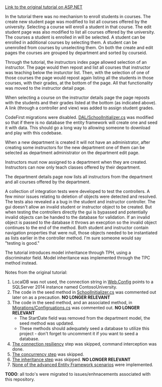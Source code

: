 [Link to the original tutorial on ASP.NET](http://www.asp.net/mvc/tutorials/getting-started-with-ef-using-mvc)

In the tutorial there was no mechanism to enroll students in courses.  The create new student page was modified to list all courses offered by the university.  Selecting a course will enroll a student in that course.  The edit student page was also modified to list all courses offered by the university.  The courses a student is enrolled in will be selected.  A student can be enrolled in additional courses by selecting them.  A student can be unenrolled from courses by unselecting them.  On both the create and edit pages the courses are grouped by department and sorted by courseid.
    
Through the tutorial, the instructors index page allowed selection of an instructor.  The page would then repost and list all courses that instructor was teaching below the insturctor list.  Then, with the selection of one of those courses the page would repost again listing all the students in those courses, with their grades, at the bottom of the page.  All that functionality was moved to the instructor detail page.

When selecting a course on the instructor details page the page reposts with the students and their grades listed at the bottom (as indicated above).  A link (through a controller and view) was added to assign student grades.

CodeFirst migrations were disabled.  [DAL/SchoolInitializer.cs](https://github.com/downtownHippie/ASP.NETTutorials/blob/master/ContosoUniversity/ContosoUniversity/DAL/SchoolInitializer.cs) was modified so that if there is no database the entity framework will create one and seed it with data.  This should go a long way to allowing someone to download and play with this codebase.

When a new department is created it will not have an administrator, after creating some instructors for the new department one of them can be selected as department administrator on the department edit page.

Instructors must now assigned to a department when they are created.  Instructors can now only teach classes offered by their department.

The department details page now lists all instructors from the department and all courses offered by the department.

A collection of integration tests were developed to test the controllers.  A few minor issues relating to deletion of objects were detected and resolved.  The tests also revealed a a bug in the student and instructor controller.  The gui doesn't allow an invalid student or instructor object to be created.  But when testing the controllers directly the gui is bypassed and potentially invalid objects can be handed to the database for validation.  If an invalid object is passed to the database it throws an execption so the invalid object continues to the end of the method.  Both student and instructor contain navigation properties that were null, those objects needed to be instantiated as lists earlier in the controller method.  I'm sure someone would say "testing is good."

The tutorial introduces model inheritance through TPH, using a discriminator field.  Model inheritance was implemented through the TPC method instead.

Notes from the original tutorial:

1. LocalDB was not used, the connection string in [Web.Config](https://github.com/downtownHippie/ASP.NETTutorials/blob/master/ContosoUniversity/ContosoUniversity/Web.config) points to a SQLServer 2014 instance named ContosoUniversity.
2. The code in the seed method in [SchoolInitializer.cs](https://github.com/downtownHippie/ASP.NETTutorials/blob/master/ContosoUniversity/ContosoUniversity/DAL/SchoolInitializer.cs) was commented out later on as a precaution.  **NO LONGER RELEVANT**
3. The code in the seed method, and an associated method, in [Migrations/Configruations.cs](https://github.com/downtownHippie/ASP.NETTutorials/blob/master/ContosoUniversity/ContosoUniversity/Migrations/Configuration.cs) was commented out.  **NO LONGER RELEVANT**
    * The StartDate field was removed from the department model, the seed method was updated.
    * These methods should adequately seed a database to utilize this project - don't forget to uncomment it if you want to seed a database.
4. [The connection resiliency](http://www.asp.net/mvc/tutorials/getting-started-with-ef-using-mvc/connection-resiliency-and-command-interception-with-the-entity-framework-in-an-asp-net-mvc-application) step was skipped, command interception was done.
5. [The concurrency step](http://www.asp.net/mvc/tutorials/getting-started-with-ef-using-mvc/handling-concurrency-with-the-entity-framework-in-an-asp-net-mvc-application) was skipped.
6. [The inheritance step](http://www.asp.net/mvc/tutorials/getting-started-with-ef-using-mvc/implementing-inheritance-with-the-entity-framework-in-an-asp-net-mvc-application) was skipped.  **NO LONGER RELEVANT**
7. [None of the advanced Entity Framework scenarios](http://www.asp.net/mvc/tutorials/getting-started-with-ef-using-mvc/advanced-entity-framework-scenarios-for-an-mvc-web-application) were implemented.

**TODO**: all todo's were migrated to issues/enhnacements associated with this repository.
